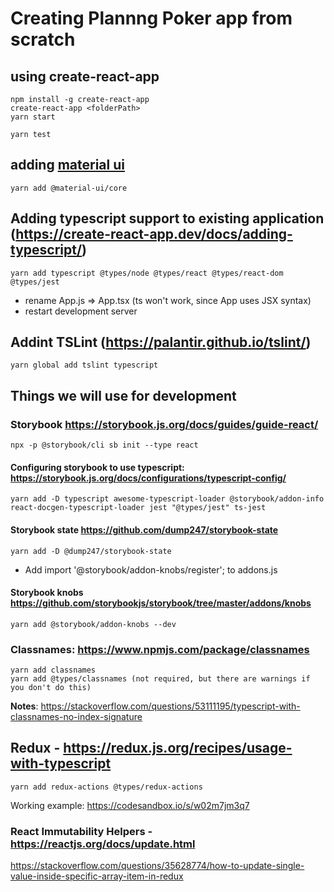 # Creating Plannng Poker app from scratch

## using create-react-app

    npm install -g create-react-app
    create-react-app <folderPath>
    yarn start

    yarn test

## adding [material ui](https://material-ui.co)

    yarn add @material-ui/core

## Adding typescript support to existing application (https://create-react-app.dev/docs/adding-typescript/)

    yarn add typescript @types/node @types/react @types/react-dom @types/jest

-   rename App.js => App.tsx (ts won't work, since App uses JSX syntax)
-   restart development server

## Addint TSLint (https://palantir.github.io/tslint/)

    yarn global add tslint typescript

## Things we will use for development

### Storybook https://storybook.js.org/docs/guides/guide-react/

    npx -p @storybook/cli sb init --type react

#### Configuring storybook to use typescript: https://storybook.js.org/docs/configurations/typescript-config/

    yarn add -D typescript awesome-typescript-loader @storybook/addon-info react-docgen-typescript-loader jest "@types/jest" ts-jest

#### Storybook state https://github.com/dump247/storybook-state

    yarn add -D @dump247/storybook-state

-   Add import '@storybook/addon-knobs/register'; to addons.js

#### Storybook knobs https://github.com/storybookjs/storybook/tree/master/addons/knobs

    yarn add @storybook/addon-knobs --dev

### Classnames: https://www.npmjs.com/package/classnames

    yarn add classnames
    yarn add @types/classnames (not required, but there are warnings if you don't do this)

**Notes**: https://stackoverflow.com/questions/53111195/typescript-with-classnames-no-index-signature

## Redux - https://redux.js.org/recipes/usage-with-typescript

    yarn add redux-actions @types/redux-actions

Working example: https://codesandbox.io/s/w02m7jm3q7

### React Immutability Helpers - https://reactjs.org/docs/update.html

https://stackoverflow.com/questions/35628774/how-to-update-single-value-inside-specific-array-item-in-redux
